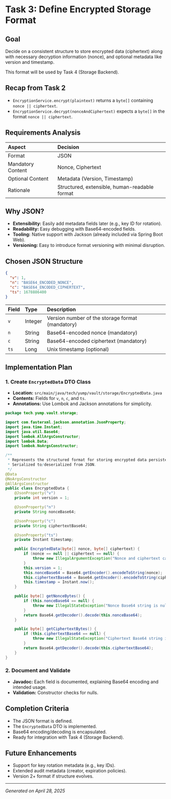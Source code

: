 # Task 3: Define Encrypted Storage Format

## Goal

Decide on a consistent structure to store encrypted data (ciphertext) along with necessary decryption information (nonce), and optional metadata like version and timestamp.

This format will be used by Task 4 (Storage Backend).

## Recap from Task 2

- `EncryptionService.encrypt(plaintext)` returns a `byte[]` containing `nonce || ciphertext`.
- `EncryptionService.decrypt(nonceAndCiphertext)` expects a `byte[]` in the format `nonce || ciphertext`.

## Requirements Analysis

| Aspect              | Decision |
|:--------------------|:---------|
| Format              | JSON |
| Mandatory Content   | Nonce, Ciphertext |
| Optional Content    | Metadata (Version, Timestamp) |
| Rationale           | Structured, extensible, human-readable format |

## Why JSON?

- **Extensibility:** Easily add metadata fields later (e.g., key ID for rotation).
- **Readability:** Easy debugging with Base64-encoded fields.
- **Tooling:** Native support with Jackson (already included via Spring Boot Web).
- **Versioning:** Easy to introduce format versioning with minimal disruption.

## Chosen JSON Structure

```json
{
  "v": 1,
  "n": "BASE64_ENCODED_NONCE",
  "c": "BASE64_ENCODED_CIPHERTEXT",
  "ts": 1678886400
}
```

| Field | Type | Description |
|:------|:-----|:------------|
| `v`   | Integer | Version number of the storage format (mandatory) |
| `n`   | String  | Base64-encoded nonce (mandatory) |
| `c`   | String  | Base64-encoded ciphertext (mandatory) |
| `ts`  | Long    | Unix timestamp (optional) |

## Implementation Plan

### 1. Create `EncryptedData` DTO Class

- **Location:** `src/main/java/tech/yump/vault/storage/EncryptedData.java`
- **Contents:** Fields for `v`, `n`, `c`, and `ts`.
- **Annotations:** Use Lombok and Jackson annotations for simplicity.

```java
package tech.yump.vault.storage;

import com.fasterxml.jackson.annotation.JsonProperty;
import java.time.Instant;
import java.util.Base64;
import lombok.AllArgsConstructor;
import lombok.Data;
import lombok.NoArgsConstructor;

/**
 * Represents the structured format for storing encrypted data persistently.
 * Serialized to/deserialized from JSON.
 */
@Data
@NoArgsConstructor
@AllArgsConstructor
public class EncryptedData {
    @JsonProperty("v")
    private int version = 1;

    @JsonProperty("n")
    private String nonceBase64;

    @JsonProperty("c")
    private String ciphertextBase64;

    @JsonProperty("ts")
    private Instant timestamp;

    public EncryptedData(byte[] nonce, byte[] ciphertext) {
        if (nonce == null || ciphertext == null) {
            throw new IllegalArgumentException("Nonce and ciphertext cannot be null.");
        }
        this.version = 1;
        this.nonceBase64 = Base64.getEncoder().encodeToString(nonce);
        this.ciphertextBase64 = Base64.getEncoder().encodeToString(ciphertext);
        this.timestamp = Instant.now();
    }

    public byte[] getNonceBytes() {
        if (this.nonceBase64 == null) {
            throw new IllegalStateException("Nonce Base64 string is null.");
        }
        return Base64.getDecoder().decode(this.nonceBase64);
    }

    public byte[] getCiphertextBytes() {
        if (this.ciphertextBase64 == null) {
            throw new IllegalStateException("Ciphertext Base64 string is null.");
        }
        return Base64.getDecoder().decode(this.ciphertextBase64);
    }
}
```

### 2. Document and Validate

- **Javadoc:** Each field is documented, explaining Base64 encoding and intended usage.
- **Validation:** Constructor checks for nulls.

## Completion Criteria

- The JSON format is defined.
- The `EncryptedData` DTO is implemented.
- Base64 encoding/decoding is encapsulated.
- Ready for integration with Task 4 (Storage Backend).

## Future Enhancements

- Support for key rotation metadata (e.g., key IDs).
- Extended audit metadata (creator, expiration policies).
- Version 2+ format if structure evolves.

---
*Generated on April 28, 2025*

